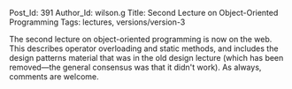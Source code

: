 Post_Id: 391
Author_Id: wilson.g
Title: Second Lecture on Object-Oriented Programming
Tags: lectures, versions/version-3

<p>The second lecture on object-oriented programming is now on the web.  This describes operator overloading and static methods, and includes the design patterns material that was in the old design lecture (which has been removed&mdash;the general consensus was that it didn't work).  As always, comments are welcome.</p>
